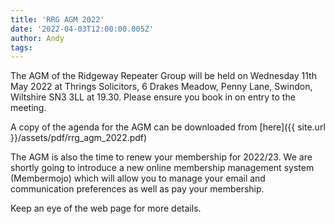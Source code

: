 ```yaml
---
title: 'RRG AGM 2022'
date: '2022-04-03T12:00:00.005Z'
author: Andy
tags: 
---
```


The AGM of the Ridgeway Repeater Group will be held on Wednesday 11th May 2022 at Thrings Solicitors, 6 Drakes Meadow, Penny Lane, Swindon, Wiltshire SN3 3LL at 19.30.
Please ensure you book in on entry to the meeting.

A copy of the agenda for the AGM can be downloaded from [here]({{ site.url }}/assets/pdf/rrg_agm_2022.pdf)

The AGM is also the time to renew your membership for 2022/23. We are shortly going to introduce a new online membership management system (Membermojo) which will allow you to manage your email and communication preferences as well as pay your membership. 

Keep an eye of the web page for more details.
